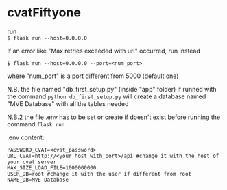 # cvatFiftyone
run  
`$ flask run --host=0.0.0.0`


If an error like "Max retries exceeded with url" occurred, run instead

`$ flask run --host=0.0.0.0 --port=<num_port>`

where "num_port" is a port different from 5000 (default one)


N.B. the file named "db_first_setup.py" (inside "app" folder) if runned with the command `python db_first_setup.py` will create a database named "MVE Database" with all the tables needed

N.B.2 the file .env has to be set or create if doesn't exist before running the command `flask run`

.env content:

```USERNAME_CVAT=<cvat_username>
PASSWORD_CVAT=<cvat_password>
URL_CVAT=http://<your_host_with_port>/api #change it with the host of your cvat server
MAX_SIZE_LOAD_FILE=1000000000
USER_DB=root #change it with the user if different from root
NAME_DB=MVE Database
``` 
